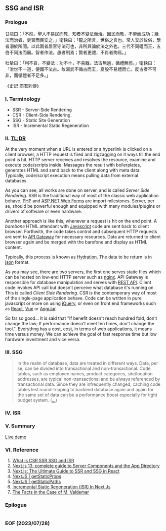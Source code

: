 ## SSG and ISR

<div style="text-align: center; color:white; background-color:black; font-size: small;">
</div>


### Prologue
甘龍曰：「不然。聖人不易民而教，知者不變法而治。因民而教，不勞而成功；緣法而治者，吏習而民安之。」衛鞅曰：「龍之所言，世俗之言也。常人安於故俗，學者溺於所聞。以此兩者居官守法可也，非所與論於法之外也。三代不同禮而王，五伯不同法而霸。智者作法，愚者制焉；賢者更禮，不肖者拘焉。」

杜摯曰：「利不百，不變法；功不十，不易器。法古無過，循禮無邪。」衛鞅曰：「治世不一道，便國不法古。故湯武不循古而王，夏殷不易禮而亡。反古者不可非，而循禮者不足多。」

[《史記‧商君列傳》](https://ctext.org/shiji/shang-jun-lie-zhuan/zh)


### I. Terminology
- SSR - Server-Side Rendering
- CSR - Client-Side Rendering.
- SSG - Static Site Generation
- ISR - Incremental Static Regeneration


### II. [TL;DR](https://www.merriam-webster.com/dictionary/TL%3BDR)
At the very moment when a URL is entered or a hyperlink is clicked on a client browser, a HTTP request is fired and zigzagging on it ways till the end point is hit. HTTP server receives and resolves the resource, examine and execute code/scripts inside. Massages the result with boilerplates, generates HTML and send back to the client along with meta data. Typically, code/script execution means pulling data from external databases. 

As you can see, all works are done on server, and is called *Server Side Rendering*. SSR is the traditional way of most of the classic web application behave. [PHP](https://www.php.net/) and [ASP.NET Web Forms](https://learn.microsoft.com/en-us/aspnet/web-forms/) are import milestones. Server, per se, should be powerful enough and equipped with many modules/plugins or drivers of software or even hardware. 

Another approach is like this, whenever a request is hit on the end point. A *barebone* HTML attendant with [Javascript](https://developer.mozilla.org/en-US/docs/Web/JavaScript) code are sent back to client browser. Forthwith, the code takes control and subsequent HTTP requests are sent to [API Gateway](https://microservices.io/patterns/apigateway.html) for necessary resources. Data are returned to client browser again and be merged with the barefone and display as HTML content. 

Typically, this process is known as [Hydration](https://en.wikipedia.org/wiki/Hydration_(web_development)). The data to be return is in [json](https://www.json.org/json-en.html) format. 

As you may see, there are two servers, the first one serves static files which can be hosted on low-end HTTP server such as [nginx](https://nginx.org/en/). API Gateway is responsible for database manipulation and serves with [REST API](https://restfulapi.net/). Client code invokes API call but doesn't perceive what database it's running on. This is called *Client Side Rendering*. CSR is the contemporary way of most of the single-page application behave. Code can be written in pure javascript or more on using [jQuery](https://jquery.com/), or even on front end frameworks such as [React](https://react.dev/), [Vue](https://vuejs.org/) or [Angular](https://angularjs.org/).

So far so good... It is said that "If benefit doesn't reach hundred fold, don't change the law; If performance doesn't meet ten times, don't change the tool.". Everythng has a cost, cost, in terms of web applications, it means time versus money. We can achieve the goal of fast response time but low hardware investment and vice versa. 


### III. SSG
>In the realm of database, data are treated in different ways. Data, per se, can be divided into transactional and non-transactional. Code tables, such as employee names, product categories, site/location addresses, are typical non-transactional and be always referenced by transactional data. Since they are infrequently changed, caching code tables lest round-tripping to backend database again and again for the same set of data can be a performance boost especially for tight budget system.
([...](https://github.com/Albert0i/yrunner-on-node/blob/main/README.V2.md))


### IV. ISR


### V. Summary
[Live demo](https://next-ssg.onrender.com/)


### VI. Reference
1. [What is CSR SSR SSG and ISR](https://youtu.be/YkxrbxoqHDw)
2. [Next.js 13: complete guide to Server Components and the App Directory](https://makerkit.dev/blog/tutorials/nextjs13)
3. [Next.js: The Ultimate Guide to SSR and SSG in React](https://medium.com/womenintechnology/next-js-the-ultimate-guide-to-ssr-and-ssg-in-react-245598d765c3)
4. [NextJS | getStaticProps](https://nextjs.org/docs/pages/building-your-application/data-fetching/get-static-props)
5. [NextJS | getStaticPaths](https://nextjs.org/docs/pages/building-your-application/data-fetching/get-static-paths)
6. [Incremental Static Regeneration (ISR) In Next.Js](https://blog.openreplay.com/incremental-static-regeneration-in-nextjs/)
7. [The Facts in the Case of M. Valdemar](https://poemuseum.org/the-facts-in-the-case-of-m-valdemar/)


### Epilogue 
```

```


### EOF (2023/07/28)
